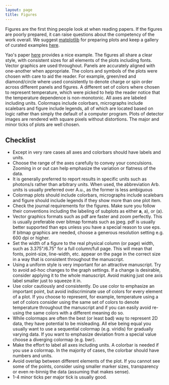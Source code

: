 ```yaml
---
layout: page
title: Figures
---
```


Figures are the first thing people look at when reading papers. If the figures are poorly prepared, it can raise questions about the competency of the work overall. We suggest [matplotlib](https://matplotlib.org/) for preparing plots and keep a gallery of curated examples [here](https://github.com/mpmdean/matplotlib_examples).

Yao's paper [here](/assets/pdf/shen2021charge.pdf) provides a nice example. The figures all share a clear style, with consistent sizes for all elements of the plots including fonts. Vector graphics are used throughout. Panels are accurately aligned with one-another when appropriate. The colors and symbols of the plots were chosen with care to aid the reader. For example, green/red and diamond/circle where used consistently to denote charge or spin order across different panels and figures. A different set of colors where chosen to represent temperature, which were picked to help the reader notice that the temperature dependence is non-monotonic. All axes are labeled including units. Colormaps include colorbars, micrographs include scalebars and figure include legends, all of which are located based on logic rather than simply the default of a computer program. Plots of detector images are rendered with square pixels without distortions. The major and minor ticks of plots are well chosen.

## Checklist

- Except in very rare cases all axes and colorbars should have labels and units.
- Choose the range of the axes carefully to convey your conculsions. Zooming in or out can help emphasize the variation or flatness of the data.
- It is generally preferred to report results in specific units such as photons/s rather than arbitrary units. When used, the abbreviation Arb. units is usually preferred over A.u., as the former is less ambiguous
- Colormap plots should include colorbars, micrographs include scalebars and figure should include legends if they show more than one plot item.
- Check the journal requirements for the figures. Make sure you follow their conventions including the labeling of subplots as either **a**, a), or (a).
- Vector graphics formats such as pdf are faster and zoom perfectly. This is usually preferable over bitmap formats such as jpeg. pdf is usually better supported than eps unless you have a special reason to use eps. If bitmap graphics are needed, choose a generous resolution setting e.g. 600 dpi or higher.
- Set the width of a figure to the real physical column (or page) width, such as 3.375"/6.75" for a full column/full page. This will mean that fonts, point-size, line-width, etc. appear on the page in the correct size in a way that is consistent throughout the manuscript.
- Using a uniform style is very important for an attractive manuscript. Try to avoid ad-hoc changes to the graph settings. If a change is desirable, consider applying it to the whole manuscript. Avoid making just one axis label smaller just to squeeze it in.
- Use color cautiously and consistently. Do use color to emphasize an important point, but avoid indiscriminate use of colors for every element of a plot. If you choose to represent, for example, temperature using a set of colors consider using the same set of colors to denote temperature throughout the manuscript and if you can easily avoid re-using the same colors with a different meaning do so.
- While colormaps are often the best (or least bad) way to represent 2D data, they have potential to be misleading. All else being equal you usually want to use a sequential colormap (e.g. viridis) for gradually varying data. If you want to emphasize deviation from a special value choose a diverging colormap (e.g. bwr).
- Make the effort to label all axes including units. A colorbar is needed if you use a colormap. In the majority of cases, the colorbar should have numbers and units.
- Avoid overlap between different elements of the plot. If you cannot see some of the points, consider using smaller marker sizes, transparency or even re-binnig the data (assuming that makes sense).
- 1-4 minor ticks per major tick is usually good.
